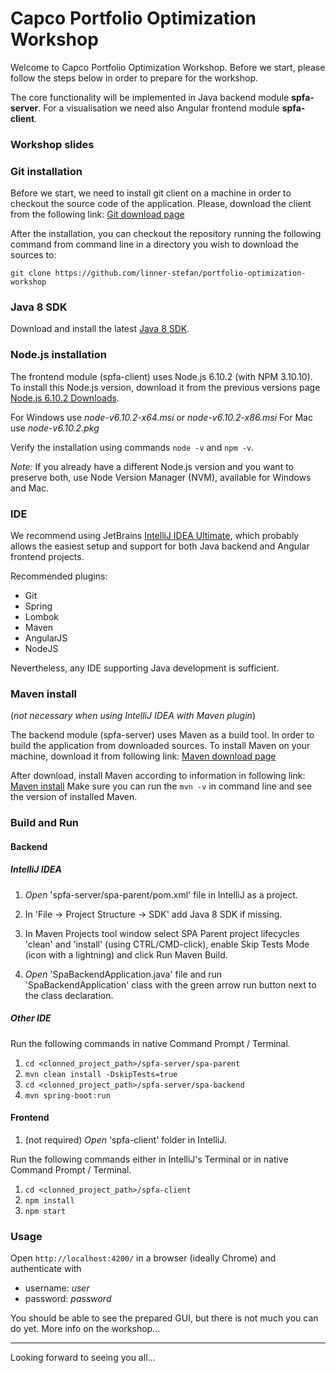 # Capco Portfolio Optimization Workshop #

Welcome to Capco Portfolio Optimization Workshop. Before we start, 
please follow the steps below in order to prepare for the workshop.

The core functionality will be implemented in Java backend module **spfa-server**. For a visualisation we need also Angular frontend module **spfa-client**.

### Workshop slides ###


### Git installation ###
Before we start, we need to install git client on a machine in order to checkout the
source code of the application. Please, download the client from the following link:
[Git download page](https://git-scm.com/downloads)

After the installation, you can checkout the repository running the following command from command
line in a directory you wish to download the sources to:

`git clone https://github.com/linner-stefan/portfolio-optimization-workshop`

### Java 8 SDK ###
Download and install the latest [Java 8 SDK](https://www.oracle.com/technetwork/java/javase/downloads/jdk8-downloads-2133151.html).

### Node.js installation ###
The frontend module (spfa-client) uses Node.js 6.10.2 (with NPM 3.10.10). To install this Node.js version, download it from the previous versions page
[Node.js 6.10.2 Downloads](https://nodejs.org/download/release/v6.10.2/).

For Windows use _node-v6.10.2-x64.msi_ or _node-v6.10.2-x86.msi_
For Mac use _node-v6.10.2.pkg_

Verify the installation using commands `node -v` and `npm -v`.

_Note:_ If you already have a different Node.js version and you want to preserve both, use Node Version Manager (NVM), available for Windows and Mac.

### IDE ###
We recommend using JetBrains [IntelliJ IDEA Ultimate](https://www.jetbrains.com/idea/download/#section=mac), which probably allows the easiest setup and support for both Java backend and Angular frontend projects.

Recommended plugins:
- Git
- Spring
- Lombok
- Maven
- AngularJS
- NodeJS

Nevertheless, any IDE supporting Java development is sufficient.

### Maven install ###
(_not necessary when using IntelliJ IDEA with Maven plugin_)

The backend module (spfa-server) uses Maven as a build tool. In order to build the application from downloaded sources. To
install Maven on your machine, download it from following link:
[Maven download page](https://maven.apache.org/download.cgi)

After download, install Maven according to information in following link: 
[Maven install](https://maven.apache.org/install.html)
Make sure you can run the `mvn -v` in command line and see the version of installed Maven.

### Build and Run ###
#### Backend ####
##### IntelliJ IDEA #####
1. _Open_ 'spfa-server/spa-parent/pom.xml' file in IntelliJ as a project.

1. In 'File -> Project Structure -> SDK' add Java 8 SDK if missing.

1. In Maven Projects tool window select SPA Parent project lifecycles 'clean' and 'install' (using CTRL/CMD-click), enable Skip Tests Mode (icon with a lightning) and click Run Maven Build.

1. _Open_ 'SpaBackendApplication.java' file and run 'SpaBackendApplication' class with the green arrow run button next to the class declaration.

##### Other IDE #####
Run the following commands in native Command Prompt / Terminal.
1. `cd <clonned_project_path>/spfa-server/spa-parent`
1. `mvn clean install -DskipTests=true`
1. `cd <clonned_project_path>/spfa-server/spa-backend`
1. `mvn spring-boot:run`

#### Frontend ####
1. (not required) _Open_ 'spfa-client' folder in IntelliJ.

Run the following commands either in IntelliJ's Terminal or in native Command Prompt / Terminal.

1. `cd <clonned_project_path>/spfa-client`
1. `npm install`
1. `npm start`

### Usage ###
Open `http://localhost:4200/` in a browser (ideally Chrome) and authenticate with
* username: _user_
* password: _password_

You should be able to see the prepared GUI, but there is not much you can do yet.
More info on the workshop...

---

Looking forward to seeing you all...
